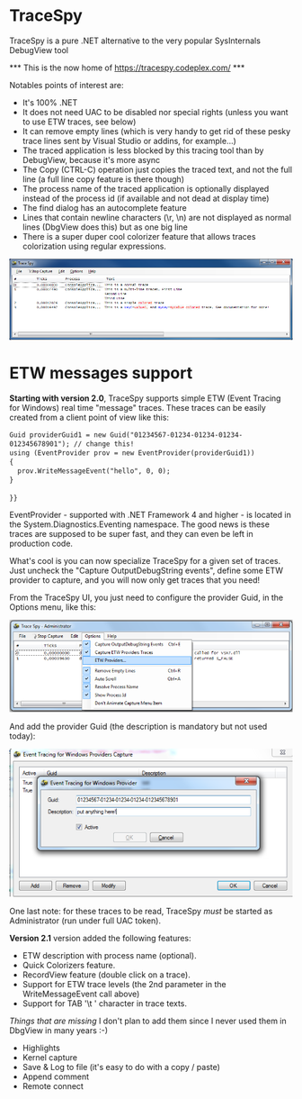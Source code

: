 # TraceSpy
TraceSpy is a pure .NET alternative to the very popular SysInternals DebugView tool

*** This is the now home of https://tracespy.codeplex.com/ ***

Notables points of interest are:

* It's 100% .NET
* It does not need UAC to be disabled nor special rights (unless you want to use ETW traces, see below)
* It can remove empty lines (which is very handy to get rid of these pesky trace lines sent by Visual Studio or addins, for example...)
* The traced application is less blocked by this tracing tool than by DebugView, because it's more async
* The Copy (CTRL-C) operation just copies the traced text, and not the full line (a full line copy feature is there though)
* The process name of the traced application is optionally displayed instead of the process id (if available and not dead at display  time)
* The find dialog has an autocomplete feature
* Lines that contain newline characters (\r, \n) are not displayed as normal lines (DbgView does this) but as one big line
* There is a super duper cool colorizer feature that allows traces colorization using regular expressions.

![TrceSply.png](doc/TrceSpy.PNG?raw=true)

# ETW messages support
**Starting with version 2.0**, TraceSpy supports simple ETW (Event Tracing for Windows) real time "message" traces. These traces can be easily created from a client point of view like this:

```{{
Guid providerGuid1 = new Guid("01234567-01234-01234-01234-012345678901"); // change this!
using (EventProvider prov = new EventProvider(providerGuid1))
{
  prov.WriteMessageEvent("hello", 0, 0);
}

}}
```

EventProvider - supported with .NET Framework 4 and higher - is located in the System.Diagnostics.Eventing namespace. The good news is these traces are supposed to be super fast, and they can even be left in production code.

What's cool is you can now specialize TraceSpy for a given set of traces. Just uncheck the "Capture OutputDebugString events", define some ETW provider to capture, and you will now only get traces that you need!

From the TraceSpy UI, you just need to configure the provider Guid, in the Options menu, like this:

![etw1.png](doc/etw1.png?raw=true)

And add the provider Guid (the description is mandatory but not used today):

![etw2.png](doc/etw2.png?raw=true)

One last note: for these traces to be read, TraceSpy *must* be started as Administrator (run under full UAC token).

**Version 2.1** version added the following features:

* ETW description with process name (optional).
* Quick Colorizers feature.
* RecordView feature (double click on a trace).
* Support for ETW trace levels (the 2nd parameter in the WriteMessageEvent call above)
* Support for TAB '\t ' character in trace texts.

*Things that are missing* I don't plan to add them since I never used them in DbgView in many years :-)

* Highlights
* Kernel capture
* Save & Log to file (it's easy to do with a copy / paste)
* Append comment
* Remote connect
